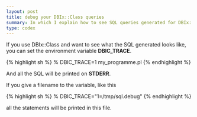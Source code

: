 ```yaml
---
layout: post
title: debug your DBIx::Class queries
summary: In which I explain how to see SQL queries generated for DBIx::Class.
type: codex
---
```


If you use DBIx::Class and want to see what the SQL generated looks like, you can set the environment variable **DBIC_TRACE**.

{% highlight sh %}
% DBIC_TRACE=1 my_programme.pl
{% endhighlight %}

And all the SQL will be printed on **STDERR**.

If you give a filename to the variable, like this

{% highlight sh %}
% DBIC_TRACE="1=/tmp/sql.debug"
{% endhighlight %}

all the statements will be printed in this file.
